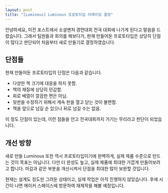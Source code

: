 ```yaml
---
layout: post
title: "[Luminous] Luminous 프로토타입 리메이킹 결정"
---
```


안녕하세요, 이전 포스트에서 소셜벤처 경연대회 전국 대회에 나가게 된다고 말씀을 드렸습니다. 그래서 팀원들과 회의를 해보다가, 현재 만들어둔 프로토타입은 상당히 단점이 많다고 판단되어 처음부터 새로 만들기로 결정하였습니다.

## 단점들

현재 만들어둔 프로토타입의 단점은 다음과 같습니다.

- 다양한 책 크기에 대응을 하지 못함.
- 책의 재질에 상당히 민감함.
- 회로 배열이 깔끔한 편은 아님.
- 뒷판을 수정하기 위해서 계속 판을 열고 닫는 것이 불편함.
- 책을 앞으로 넘길 순 있으나 뒤로 넘길 수는 없음.

이 정도 단점이 있는데, 이런 점들을 안고 전국대회까지 가기는 무리라고 판단이 되었습니다.

## 개선 방향

새로 만들 Luminous 또한 역시 프로토타입이기에 완벽하게, 실제 제품 수준으로 만드는 것이 목표는 아닙니다. 다만 더 완성도 높고, 실제 제품에 최대한 가깝게 만들어보려고 합니다. 마감과 같은 부분을 개선시켜서 단점을 최대한 많이 보완할 것입니다.

현재는 설계도 정도만 그려둔 상태이고, 실제 작업은 아직 진행하지 않았습니다. 후에 시간이 나면 메이커 스페이스에 방문하여 재제작을 해볼 예정입니다.
